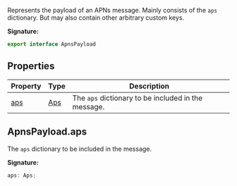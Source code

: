 Represents the payload of an APNs message. Mainly consists of the `aps` dictionary. But may also contain other arbitrary custom keys.

<b>Signature:</b>

```typescript
export interface ApnsPayload 
```

## Properties

|  Property | Type | Description |
|  --- | --- | --- |
|  [aps](./firebase-admin.messaging.apnspayload.md#apnspayloadaps) | [Aps](./firebase-admin.messaging.aps.md#aps_interface) | The <code>aps</code> dictionary to be included in the message. |

## ApnsPayload.aps

The `aps` dictionary to be included in the message.

<b>Signature:</b>

```typescript
aps: Aps;
```
